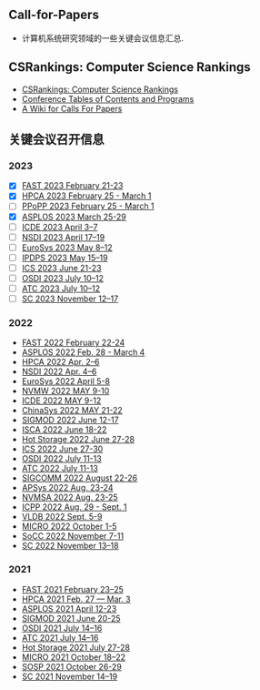 ## Call-for-Papers
- 计算机系统研究领域的一些关键会议信息汇总.

## CSRankings: Computer Science Rankings
- [CSRankings: Computer Science Rankings](http://csrankings.org/#/fromyear/2011/toyear/2022/index?comm&ops&world)
- [Conference Tables of Contents and Programs](https://www.conference-publishing.com/)
- [A Wiki for Calls For Papers](http://www.wikicfp.com/cfp/)

## 关键会议召开信息

### 2023
- [x] [FAST 2023 February 21-23](https://www.usenix.org/conference/fast23)
- [x] [HPCA 2023 February 25 - March 1](https://hpca-conf.org/2023/)
- [ ] [PPoPP 2023 February 25 - March 1](https://conf.researchr.org/home/PPoPP-2023)
- [x] [ASPLOS 2023 March 25-29](https://asplos-conference.org/2023/)
- [ ] [ICDE 2023 April 3–7](https://icde2023.ics.uci.edu/)
- [ ] [NSDI 2023 April 17–19](https://www.usenix.org/conference/nsdi23)
- [ ] [EuroSys 2023 May 8–12](https://2023.eurosys.org/)
- [ ] [IPDPS 2023 May 15–19](https://www.ipdps.org/ipdps2023/2023-call-for-papers.html)
- [ ] [ICS 2023 June 21-23](https://nschiele.github.io/ICS2023/)
- [ ] [OSDI 2023 July 10–12](https://www.usenix.org/conference/osdi23)
- [ ] [ATC 2023 July 10–12](https://www.usenix.org/conference/atc23)
- [ ] [SC 2023 November 12–17](https://sc23.supercomputing.org/)

### 2022
- [FAST 2022 February 22-24](https://www.usenix.org/conference/fast22)
- [ASPLOS 2022 Feb. 28 - March 4](https://asplos-conference.org/2022/)
- [HPCA 2022 Apr. 2–6](https://hpca-conf.org/2022/)
- [NSDI 2022 Apr. 4–6](https://www.usenix.org/conference/nsdi22)
- [EuroSys 2022 April 5-8](https://2022.eurosys.org/)
- [NVMW 2022 MAY 9-10](http://nvmw.ucsd.edu/)
- [ICDE 2022 MAY 9-12](https://icde2022.ieeecomputer.my/)
- [ChinaSys 2022 MAY 21-22](https://xxxy.gufe.edu.cn/chinasys22/index.html)
- [SIGMOD 2022 June 12-17](https://2022.sigmod.org/)
- [ISCA 2022 June 18-22](https://iscaconf.org/isca2022/)
- [Hot Storage 2022 June 27-28](https://www.hotstorage.org/2022/)
- [ICS 2022 June 27-30](https://ics2022.github.io/)
- [OSDI 2022 July 11-13](https://www.usenix.org/conference/osdi22)
- [ATC 2022 July 11-13](https://www.usenix.org/conference/atc22)
- [SIGCOMM 2022 August 22-26](https://conferences.sigcomm.org/sigcomm/2022/)
- [APSys 2022 Aug. 23-24](https://apsys2022.comp.nus.edu.sg/)
- [NVMSA 2022 Aug. 23-25](https://nvmsa2022.github.io/index.html)
- [ICPP 2022 Aug. 29 - Sept. 1](https://icpp22.gitlabpages.inria.fr/)
- [VLDB 2022 Sept. 5-9](https://vldb.org/2022/)
- [MICRO 2022 October 1-5](https://www.microarch.org/micro55/)
- [SoCC 2022 November 7-11](https://acmsocc.org/2022/)
- [SC 2022 November 13–18](https://sc22.supercomputing.org/)

### 2021
- [FAST 2021 February 23–25](https://www.usenix.org/conference/fast21)
- [HPCA 2021 Feb. 27 — Mar. 3](https://hpca-conf.org/2021/)
- [ASPLOS 2021 April 12-23](https://asplos-conference.org/2021/index.html)
- [SIGMOD 2021 June 20-25](https://2021.sigmod.org/)
- [OSDI 2021 July 14–16](https://www.usenix.org/conference/osdi21)
- [ATC 2021 July 14–16](https://www.usenix.org/conference/atc21)
- [Hot Storage 2021 July 27-28](https://www.hotstorage.org/2021/)
- [MICRO 2021 October 18–22](https://www.microarch.org/micro54/)
- [SOSP 2021 October 26-29](https://sosp2021.mpi-sws.org/)
- [SC 2021 November 14–19](https://sc21.supercomputing.org/)